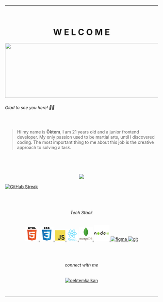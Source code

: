 <hr>

<br>

<h1 align="center"> W E L C O M E </h1>

<p align="center"> 
<img src="https://www.gohawaii.com/sites/default/files/hero-unit-images/09409_SunsetBeachOahu.jpg" height="180" width="1020">
</p>

###### Glad to see you here! 👋🏼

<br>

>Hi my name is **Öktem**, I am 21 years old and a junior frontend developer.
>My only passion used to be martial arts, until I discovered coding. The most important thing to me about this job is the creative approach to solving a task.


<br>
<br>
<br>

<p align="center">
<img src="https://github-readme-streak-stats.herokuapp.com/?user=oektemkalkan&stroke=64748b&background=171717&ring=0891b2&fire=0891b2&currStreakNum=64748b&currStreakLabel=0891b2&sideNums=64748b&sideLabels=64748b&dates=64748b&hide_border=true" />
</p>

[![GitHub Streak](https://streak-stats.demolab.com?user=oektemkalkan&theme=black-ice&hide_border=true)](https://git.io/streak-stats)

<br>
<br>

<h6 align="center"> Tech Stack </h6>

<p align="center">
<a href="https://www.w3.org/html/" target="_blank" rel="noreferrer"> <img src="https://raw.githubusercontent.com/devicons/devicon/master/icons/html5/html5-original-wordmark.svg" alt="html5" width="45" height="45"/> </a> <a href="https://www.w3schools.com/css/" target="_blank" rel="noreferrer"> <img src="https://raw.githubusercontent.com/devicons/devicon/master/icons/css3/css3-original-wordmark.svg" alt="css3" width="45" height="45"/> </a>
<a href="https://developer.mozilla.org/en-US/docs/Web/JavaScript" target="_blank" rel="noreferrer"> <img src="https://raw.githubusercontent.com/devicons/devicon/master/icons/javascript/javascript-original.svg" alt="javascript" width="35" height="35"/> </a>
<a href="https://reactjs.org/" target="_blank" rel="noreferrer"> <img src="https://raw.githubusercontent.com/devicons/devicon/master/icons/react/react-original-wordmark.svg" alt="react" width="37" height="37"/> </a>
<a href="https://www.mongodb.com/" target="_blank" rel="noreferrer"> <img src="https://raw.githubusercontent.com/devicons/devicon/master/icons/mongodb/mongodb-original-wordmark.svg" alt="mongodb" width="45" height="45"/> </a>
<a href="https://nodejs.org" target="_blank" rel="noreferrer"> <img src="https://raw.githubusercontent.com/devicons/devicon/master/icons/nodejs/nodejs-original-wordmark.svg" alt="nodejs" width="52" height="52"/> </a>
<a href="https://www.figma.com/" target="_blank" rel="noreferrer"> <img src="https://www.vectorlogo.zone/logos/figma/figma-icon.svg" alt="figma" width="40" height="40"/> </a>
<a href="https://git-scm.com/" target="_blank" rel="noreferrer"> <img src="https://www.vectorlogo.zone/logos/git-scm/git-scm-icon.svg" alt="git" width="38" height="38"/> </a>
</p>

<br>
<br>

<h6 align="center">  connect with me </h6>

<p align="center">
<a href="https://linkedin.com/in/oektemkalkan-3b641a26b" target="blank"><img align="center" src="https://raw.githubusercontent.com/rahuldkjain/github-profile-readme-generator/master/src/images/icons/Social/linked-in-alt.svg" alt="oektemkalkan" height="40" width="50" /></a>
</p>

<br>

<hr>
